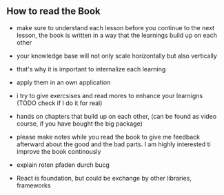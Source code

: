 ## How to read the Book

- make sure to understand each lesson before you continue to the next lesson, the book is written in a way that the learnings build up on each other
- your knowledge base will not only scale horizontally but also vertically
- that's why it is important to internalize each learning
- apply them in an own application
- i try to give exercsises and read mores to enhance your learnigns (TODO check if I do it for real)

- hands on chapters that build up on each other, (can be found as video course, if you have bought the big package)
- please make notes while you read the book to give me feedback afterward about the good and the bad parts. I am highly interested ti improve the book continously

- explain roten pfaden durch bucg
- React is foundation, but could be exchange by other libraries, frameworks